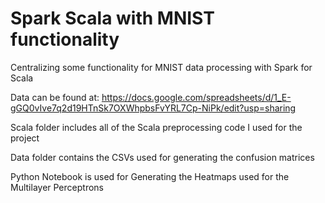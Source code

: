 # Spark Scala with MNIST functionality
Centralizing some functionality for MNIST data processing with Spark for Scala

Data can be found at: https://docs.google.com/spreadsheets/d/1_E-gGQ0vIve7q2d19HTnSk7OXWhpbsFvYRL7Cp-NiPk/edit?usp=sharing

Scala folder includes all of the Scala preprocessing code I used for the project

Data folder contains the CSVs used for generating the confusion matrices

Python Notebook is used for Generating the Heatmaps used for the Multilayer Perceptrons